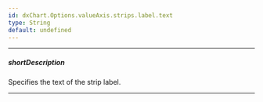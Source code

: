 ```yaml
---
id: dxChart.Options.valueAxis.strips.label.text
type: String
default: undefined
---
```

---
##### shortDescription
Specifies the text of the strip label.

---

